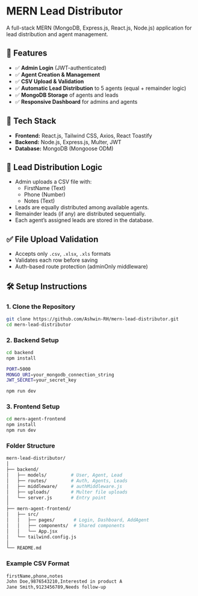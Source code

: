 # MERN Lead Distributor

A full-stack MERN (MongoDB, Express.js, React.js, Node.js) application for lead distribution and agent management.

## 🚀 Features

- ✅ **Admin Login** (JWT-authenticated)
- ✅ **Agent Creation & Management**
- ✅ **CSV Upload & Validation**
- ✅ **Automatic Lead Distribution** to 5 agents (equal + remainder logic)
- ✅ **MongoDB Storage** of agents and leads
- ✅ **Responsive Dashboard** for admins and agents

## 📂 Tech Stack

- **Frontend:** React.js, Tailwind CSS, Axios, React Toastify
- **Backend:** Node.js, Express.js, Multer, JWT
- **Database:** MongoDB (Mongoose ODM)

## 🧠 Lead Distribution Logic

- Admin uploads a CSV file with:
  - FirstName (Text)
  - Phone (Number)
  - Notes (Text)
- Leads are equally distributed among available agents.
- Remainder leads (if any) are distributed sequentially.
- Each agent’s assigned leads are stored in the database.

## ✅ File Upload Validation

- Accepts only `.csv`, `.xlsx`, `.xls` formats
- Validates each row before saving
-  Auth-based route protection (adminOnly middleware)

## 🛠️ Setup Instructions

### 1. Clone the Repository

```bash
git clone https://github.com/Ashwin-RH/mern-lead-distributor.git
cd mern-lead-distributor
```
### 2. Backend Setup

```bash
cd backend
npm install

PORT=5000
MONGO_URI=your_mongodb_connection_string
JWT_SECRET=your_secret_key

npm run dev
```

### 3. Frontend Setup

```bash
cd mern-agent-frontend
npm install
npm run dev
```

### Folder Structure

```bash
mern-lead-distributor/
│
├── backend/
│   ├── models/         # User, Agent, Lead
│   ├── routes/         # Auth, Agents, Leads
│   ├── middleware/     # authMiddleware.js
│   ├── uploads/        # Multer file uploads
│   └── server.js       # Entry point
│
├── mern-agent-frontend/
│   ├── src/
│   │   ├── pages/       # Login, Dashboard, AddAgent
│   │   ├── components/  # Shared components
│   │   └── App.jsx
│   └── tailwind.config.js
│
└── README.md
```
### Example CSV Format

```bash
firstName,phone,notes
John Doe,9876543210,Interested in product A
Jane Smith,9123456789,Needs follow-up
```



